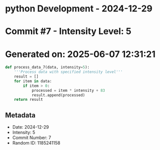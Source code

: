 ﻿# python Development - 2024-12-29
# Commit #7 - Intensity Level: 5
# Generated on: 2025-06-07 12:31:21
```python
def process_data_7(data, intensity=5):
    '''Process data with specified intensity level'''
    result = []
    for item in data:
        if item > 0:
            processed = item * intensity + 83
            result.append(processed)
    return result
```
## Metadata
- Date: 2024-12-29
- Intensity: 5
- Commit Number: 7
- Random ID: 1185241158
